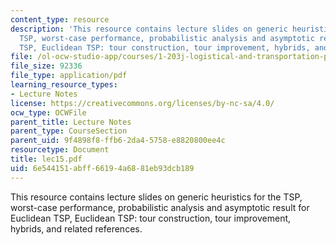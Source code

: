 ```yaml
---
content_type: resource
description: 'This resource contains lecture slides on generic heuristics for the
  TSP, worst-case performance, probabilistic analysis and asymptotic result for Euclidean
  TSP, Euclidean TSP: tour construction, tour improvement, hybrids, and related references.'
file: /ol-ocw-studio-app/courses/1-203j-logistical-and-transportation-planning-methods-fall-2006/6e544151abff66194a6881eb93dcb189_lec15.pdf
file_size: 92336
file_type: application/pdf
learning_resource_types:
- Lecture Notes
license: https://creativecommons.org/licenses/by-nc-sa/4.0/
ocw_type: OCWFile
parent_title: Lecture Notes
parent_type: CourseSection
parent_uid: 9f4898f8-ffb6-2da4-5758-e8820800ee4c
resourcetype: Document
title: lec15.pdf
uid: 6e544151-abff-6619-4a68-81eb93dcb189
---
```

This resource contains lecture slides on generic heuristics for the TSP, worst-case performance, probabilistic analysis and asymptotic result for Euclidean TSP, Euclidean TSP: tour construction, tour improvement, hybrids, and related references.
